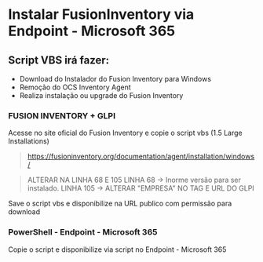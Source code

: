 # Instalar FusionInventory via Endpoint - Microsoft 365

## Script VBS irá fazer:
* Download do Instalador do Fusion Inventory para Windows
* Remoção do OCS Inventory Agent
* Realiza instalação ou upgrade do Fusion Inventory


### FUSION INVENTORY + GLPI
Acesse no site oficial do Fusion Inventory e copie o script vbs (1.5 Large Installations)
> https://fusioninventory.org/documentation/agent/installation/windows/

> ALTERAR NA LINHA 68 E 105
> LINHA 68 -> Inorme versão para ser instalado.
> LINHA 105 ->  ALTERAR "EMPRESA" NO TAG E URL DO GLPI

Save o script vbs e disponibilize na URL publico com permissão para download


### PowerShell - Endpoint - Microsoft 365
Copie o script e disponibilize via script no Endpoint - Microsoft 365
